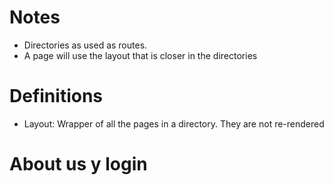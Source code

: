 # Notes
- Directories as used as routes.
- A page will use the layout that is closer in the directories

# Definitions
- Layout: Wrapper of all the pages in a directory. They are not re-rendered



# About us y login
